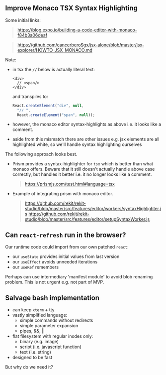 ## Improve Monaco TSX Syntax Highlighting

Some initial links:
> https://blog.expo.io/building-a-code-editor-with-monaco-f84b3a06deaf

> https://github.com/cancerberoSgx/jsx-alone/blob/master/jsx-explorer/HOWTO_JSX_MONACO.md

Note:
- in tsx the `//` below is actually literal text:
  ```tsx
  <div>
    // <span/>
  </div>
  ```
  and transpiles to:
  ```ts
  React.createElement("div", null,
    "// ",
    React.createElement("span", null));
  ```
  
- however, the monaco editor syntax-highlights as above i.e. it looks like a comment.
- aside from this mismatch there are other issues e.g. jsx elements are all highlighted white, so we'll handle syntax highlighting ourselves


The following approach looks best.

- Prism provides a syntax-highlighter for `tsx` which is better than what monaco offers. Beware that it still doesn't actually handle above case correctly, but handles it better i.e. it no longer looks like a comment.
  > https://prismjs.com/test.html#language=tsx

- Example of integrating prism with monaco editor.
  > https://github.com/rekit/rekit-studio/blob/master/src/features/editor/workers/syntaxHighlighter.js
  > https://github.com/rekit/rekit-studio/blob/master/src/features/editor/setupSyntaxWorker.js


## Can `react-refresh` run in the browser?

Our runtime code could import from our own patched `react`:
- our `useState` provides initial values from last version
- our `useEffect` avoids unneeded iterations
- our `useRef` remembers

Perhaps can use intermediary 'manifest module' to avoid blob renaming problem.
This is not urgent e.g. not part of MVP.

## Salvage bash implementation

- can keep `xterm` + tty
- vastly simplified language:
  - simple commands without redirects
  - simple parameter expansion
  - pipes, &&, ||
- flat filesystem with regular inodes only:
  - binary (e.g. image)
  - script (i.e. javascript function)
  - text (i.e. string)
- designed to be fast

But why do we need it?
